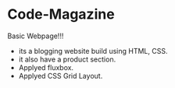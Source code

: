 # Code-Magazine

Basic Webpage!!!

- its a blogging website build using HTML, CSS.
- it also have a product section.
- Applyed fluxbox.
- Applyed CSS Grid Layout.

